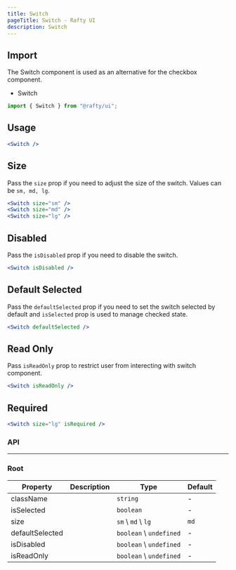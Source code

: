 ```yaml
---
title: Switch
pageTitle: Switch - Rafty UI
description: Switch
---
```


## Import

The Switch component is used as an alternative for the checkbox component.

- Switch

```jsx
import { Switch } from "@rafty/ui";
```

## Usage

```jsx
<Switch />
```

## Size

Pass the `size` prop if you need to adjust the size of the switch. Values can be `sm, md, lg`.

```jsx
<Switch size="sm" />
<Switch size="md" />
<Switch size="lg" />
```

## Disabled

Pass the `isDisabled` prop if you need to disable the switch.

```jsx
<Switch isDisabled />
```

## Default Selected

Pass the `defaultSelected` prop if you need to set the switch selected by default and `isSelected` prop is used to manage checked state.

```jsx
<Switch defaultSelected />
```

## Read Only

Pass `isReadOnly` prop to restrict user from interecting with switch component.

```jsx
<Switch isReadOnly />
```

## Required

```jsx
<Switch size="lg" isRequired />
```

### API

---

### Root

| Property        | Description | Type                    | Default |
| --------------- | ----------- | ----------------------- | ------- |
| className       |             | `string`                | -       |
| isSelected      |             | `boolean`               | -       |
| size            |             | `sm` \ `md` \ `lg`      | `md`    |
| defaultSelected |             | `boolean` \ `undefined` | -       |
| isDisabled      |             | `boolean` \ `undefined` | -       |
| isReadOnly      |             | `boolean` \ `undefined` | -       |
